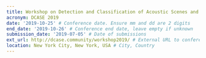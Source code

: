 ```yaml
---
title: Workshop on Detection and Classification of Acoustic Scenes and Events
acronym: DCASE 2019
date: '2019-10-25' # Conference date. Ensure mm and dd are 2 digits
end_date: '2019-10-26' # Conference end date, leave empty if unknown
submission_date: '2019-07-05' # Date of submissions
ext_url: http://dcase.community/workshop2019/ # External URL to conference website
location: New York City, New York, USA # City, Country
---
```

